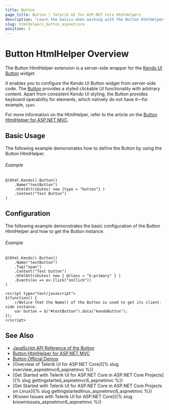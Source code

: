 ```yaml
---
title: Button
page_title: Button | Telerik UI for ASP.NET Core HtmlHelpers
description: "Learn the basics when working with the Button HtmlHelper for ASP.NET Core (MVC 6 or ASP.NET Core MVC)."
slug: htmlhelpers_button_aspnetcore
position: 3
---
```


# Button HtmlHelper Overview

The Button HtmlHelper extension is a server-side wrapper for the [Kendo UI Button](http://demos.telerik.com/kendo-ui/button/index) widget.

It enables you to configure the Kendo UI Button widget from server-side code. The [Button](http://docs.telerik.com/kendo-ui/controls/navigation/button/overview) provides a styled clickable UI functionality with arbitrary content. Apart from consistent Kendo UI styling, the Button provides keyboard operability for elements, which natively do not have it&mdash;for example, `span`.

For more information on the HtmlHelper, refer to the article on the [Button HtmlHelper for ASP.NET MVC](https://docs.telerik.com/aspnet-mvc/helpers/button/overview).

## Basic Usage

The following example demonstrates how to define the Button by using the Button HtmlHelper.

###### Example

```
@(Html.Kendo().Button()
    .Name("textButton")
    .HtmlAttributes( new {type = "button"} )
    .Content("Text Button")
)
```


## Configuration

The following example demonstrates the basic configuration of the Button HtmlHelper and how to get the Button instance.

###### Example

```
@(Html.Kendo().Button()
    .Name("textButton")
    .Tag("span")
    .Content("Text button")
    .HtmlAttributes( new { @class = "k-primary" } )
    .Events(ev => ev.Click("onClick"))
)

<script type="text/javascript">
$(function() {
    //Notice that the Name() of the Button is used to get its client-side instance.
    var button = $("#textButton").data("kendoButton");
});
</script>
```

## See Also

* [JavaScript API Reference of the Button](http://docs.telerik.com/kendo-ui/api/javascript/ui/button)
* [Button HtmlHelper for ASP.NET MVC](http://docs.telerik.com/aspnet-mvc/helpers/button/overview)
* [Button Official Demos](http://demos.telerik.com/aspnet-core/button/index)
* [Overview of Telerik UI for ASP.NET Core]({% slug overview_aspnetmvc6_aspnetmvc %})
* [Get Started with Telerik UI for ASP.NET Core in ASP.NET Core Projects]({% slug gettingstarted_aspnetmvc6_aspnetmvc %})
* [Get Started with Telerik UI for ASP.NET Core in ASP.NET Core Projects on Linux]({% slug gettingstartedlinux_aspnetmvc6_aspnetmvc %})
* [Known Issues with Telerik UI for ASP.NET Core]({% slug knownissues_aspnetmvc6_aspnetmvc %})
